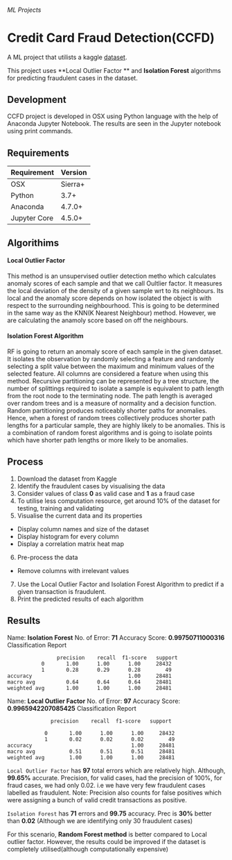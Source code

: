 ###### ML Projects
# Credit Card Fraud Detection(CCFD)
A ML project  that utilists a kaggle [dataset](https://www.kaggle.com/mlg-ulb/creditcardfraud).

This project uses **Local Outlier Factor **  and **Isolation Forest** algorithms for predicting fraudulent cases in the dataset.

## Development
CCFD project is developed in OSX using Python language with the help of Anaconda Jupyter Notebook.
The results are seen in the Jupyter notebook using print commands. 
## Requirements
| Requirement  |  Version |
|--|--|
| OSX | Sierra+  |
| Python | 3.7+  |
| Anaconda | 4.7.0+  |
| Jupyter Core | 4.5.0+  |

## Algorithims 
#### Local Outlier Factor
  This method is an unsupervised outlier detection metho which calculates anomaly scores of each sample and that we call  Oultlier factor. It measures the local deviation of the density of a given sample wrt to its neighbours. 
  Its local and the anomaly score depends on how isolated the object is with respect to the surrounding neighbourhood.
  This is going to be determined in the same way as the KNN(K Nearest Neighbour) method. However, we are calculating the anamoly score based on off the neighbours.
  
#### Isolation Forest Algorithm
 RF is going to return an anomaly score of each sample in the given dataset. It isolates the observation by randomly selecting a feature and randomly selecting a split value between the maximum and minimum values of the selected feature.
 All columns are considered a feature when using this method.
 Recursive partitioning can be represented by a tree structure, the number of splittings required to isolate a sample is equivalent to path length from the root node to the terminating node.
 The path length is averaged over random trees and is a measure of normality and a decision function.
 Random partitioning produces noticeably shorter paths for anomalies. Hence, when a forest of random trees collectively produces shorter path lengths for a particular sample, they are highly likely to be anomalies.
 This is a combination of random forest algorithms and is going to isolate points which have shorter path lengths or more likely to be anomalies.


## Process  

1. Download the dataset from Kaggle
2. Identify the fraudulent cases by visualising the data
3. Consider values of class **0** as valid case and **1** as a fraud case
4. To utilise less computation resource, get around 10% of the dataset for testing, training and validating
5. Visualise the current data and its properties
  - Display column names and size of the dataset
  - Display histogram for every column
  - Display a correlation matrix heat map
6. Pre-process the data
  - Remove columns with irrelevant values
7. Use the Local Outlier Factor and Isolation Forest Algorithm to predict if a given transaction is fraudulent.
7. Print the predicted results of each algorithm


## Results
Name: **Isolation Forest**
No. of Error: **71** 
Accuracy Score: **0.99750711000316**
Classification Report

                    precision    recall  f1-score   support
               0       1.00      1.00      1.00     28432
               1       0.28      0.29      0.28        49
    accuracy                               1.00     28481
    macro avg          0.64      0.64      0.64     28481
    weighted avg       1.00      1.00      1.00     28481

Name: **Local Outlier Factor**
No. of Error: **97** 
Accuracy Score: **0.9965942207085425**
Classification Report


                  precision    recall  f1-score   support

                0       1.00      1.00      1.00     28432
                1       0.02      0.02      0.02        49
    accuracy                                1.00     28481
    macro avg           0.51      0.51      0.51     28481
    weighted avg        1.00      1.00      1.00     28481


`Local Outlier Factor` has **97** total errors which are relatively high.
Although, **99.65%** accurate.
Precision, for valid cases, had the precision of 100%, for fraud cases, we had only 0.02. i.e we have very few fraudulent cases labelled as fraudulent.
Note: Precision also counts for false positives which were assigning a bunch of valid credit transactions as positive.

`Isolation Forest` has **71** errors and **99.75** accuracy.
Prec is **30%** better than **0.02** (Although we are identifying only 30 fraudulent cases)

For this scenario, **Random Forest method** is better compared to Local outlier factor. 
However, the results could be improved if the dataset is completely utilised(although computationally expensive)




